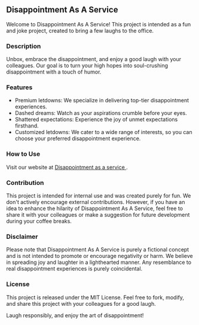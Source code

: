 ## Disappointment As A Service
Welcome to Disappointment As A Service! This project is intended as a fun and joke project, created to bring a few laughs to the office.

### Description
Unbox, embrace the disappointment, and enjoy a good laugh with your colleagues.  Our goal is to turn your high hopes into soul-crushing disappointment with a touch of humor.
### Features
- Premium letdowns: We specialize in delivering top-tier disappointment experiences.
- Dashed dreams: Watch as your aspirations crumble before your eyes.
- Shattered expectations: Experience the joy of unmet expectations firsthand.
- Customized letdowns: We cater to a wide range of interests, so you can choose your preferred disappointment experience.
### How to Use
Visit our website at <a href="https://disappointmentasaservice.site"> Disappointment as a service </a>.

### Contribution
This project is intended for internal use and was created purely for fun. We don't actively encourage external contributions. However, if you have an idea to enhance the hilarity of Disappointment As A Service, feel free to share it with your colleagues or make a suggestion for future development during your coffee breaks.

### Disclaimer
Please note that Disappointment As A Service is purely a fictional concept and is not intended to promote or encourage negativity or harm. We believe in spreading joy and laughter in a lighthearted manner. Any resemblance to real disappointment experiences is purely coincidental.

### License
This project is released under the MIT License. Feel free to fork, modify, and share this project with your colleagues for a good laugh.


Laugh responsibly, and enjoy the art of disappointment!